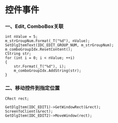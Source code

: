 # 控件事件

### 一、Edit, ComboBox关联

```
int nValue = 5;
m_strGroupNum.Format(_T("%d"), nValue);
SetDlgItemText(IDC_EDIT_GROUP_NUM, m_strGroupNum);
m_comboGroupIdx.ResetContent();
CString str;
for (int i = 0; i < nValue; ++i)
{
    str.Format(_T("%d"), i);
    m_comboGroupIdx.AddString(str);
}
```

### 二、移动控件到指定位置

```
CRect rect;

GetDlgItem(IDC_EDIT1)->GetWindowRect(&rect);
ScreenToClient(&rect);
GetDlgItem(IDC_EDIT2)->MoveWindow(rect);
```



